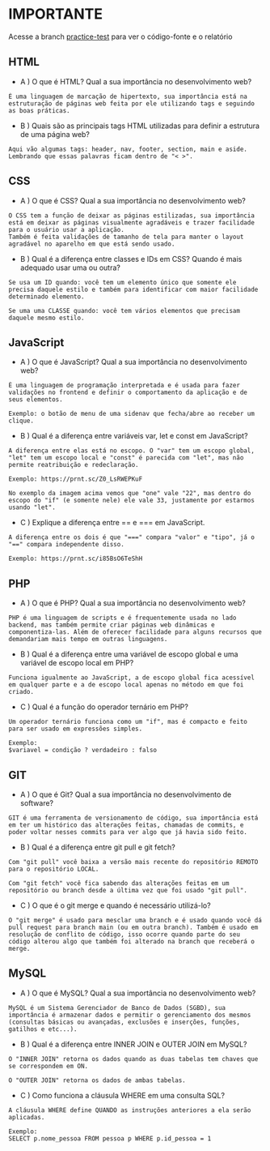 # IMPORTANTE
Acesse a branch <a href="https://github.com/matheuspenachioni/wolfcode-test/tree/practice-test">practice-test</a> para ver o código-fonte e o relatório
<!-- Respostas HTML -->
## HTML
* A ) O que é HTML? Qual a sua importância no desenvolvimento web?
```
É uma linguagem de marcação de hipertexto, sua importância está na estruturação de páginas web feita por ele utilizando tags e seguindo as boas práticas.
```
* B ) Quais são as principais tags HTML utilizadas para definir a
estrutura de uma página web?
```
Aqui vão algumas tags: header, nav, footer, section, main e aside.
Lembrando que essas palavras ficam dentro de "< >".
```
<!-- Respostas CSS -->
## CSS
* A ) O que é CSS? Qual a sua importância no desenvolvimento web?
```
O CSS tem a função de deixar as páginas estilizadas, sua importância está em deixar as páginas visualmente agradáveis e trazer facilidade para o usuário usar a aplicação.
Também é feita validações de tamanho de tela para manter o layout agradável no aparelho em que está sendo usado.
```
* B ) Qual é a diferença entre classes e IDs em CSS? Quando é mais adequado usar uma ou outra?
```
Se usa um ID quando: você tem um elemento único que somente ele precisa daquele estilo e também para identificar com maior facilidade determinado elemento.

Se uma uma CLASSE quando: você tem vários elementos que precisam daquele mesmo estilo.
```
<!-- Respostas JS -->
## JavaScript
* A ) O que é JavaScript? Qual a sua importância no desenvolvimento web?
```
É uma linguagem de programação interpretada e é usada para fazer validações no frontend e definir o comportamento da aplicação e de seus elementos.

Exemplo: o botão de menu de uma sidenav que fecha/abre ao receber um clique. 
```
* B ) Qual é a diferença entre variáveis var, let e const em JavaScript?
```
A diferença entre elas está no escopo. O "var" tem um escopo global, "let" tem um escopo local e "const" é parecida com "let", mas não permite reatribuição e redeclaração.

Exemplo: https://prnt.sc/Z0_LsRWEPKuF

No exemplo da imagem acima vemos que "one" vale "22", mas dentro do escopo do "if" (e somente nele) ele vale 33, justamente por estarmos usando "let".
```
* C ) Explique a diferença entre == e === em JavaScript.
```
A diferença entre os dois é que "===" compara "valor" e "tipo", já o "==" compara independente disso.

Exemplo: https://prnt.sc/i85BsO6TeShH
```
<!-- Respostas PHP -->
## PHP
* A ) O que é PHP? Qual a sua importância no desenvolvimento web?
```
PHP é uma linguagem de scripts e é frequentemente usada no lado backend, mas também permite criar páginas web dinâmicas e componentiza-las. Além de oferecer facilidade para alguns recursos que demandariam mais tempo em outras linguagens.
```
* B ) Qual é a diferença entre uma variável de escopo global e uma variável de escopo local em PHP?
```
Funciona igualmente ao JavaScript, a de escopo global fica acessível em qualquer parte e a de escopo local apenas no método em que foi criado.
```
* C ) Qual é a função do operador ternário em PHP?
```
Um operador ternário funciona como um "if", mas é compacto e feito para ser usado em expressões simples.

Exemplo:
$variavel = condição ? verdadeiro : falso
```
<!-- Respostas GIT -->
## GIT
* A ) O que é Git? Qual a sua importância no desenvolvimento de
software?
```
GIT é uma ferramenta de versionamento de código, sua importância está em ter um histórico das alterações feitas, chamadas de commits, e poder voltar nesses commits para ver algo que já havia sido feito.
```
* B ) Qual é a diferença entre git pull e git fetch?
```
Com "git pull" você baixa a versão mais recente do repositório REMOTO para o repositório LOCAL.

Com "git fetch" você fica sabendo das alterações feitas em um repositório ou branch desde a última vez que foi usado "git pull".
```
* C ) O que é o git merge e quando é necessário utilizá-lo?
```
O "git merge" é usado para mesclar uma branch e é usado quando você dá pull request para branch main (ou em outra branch). Também é usado em resolução de conflito de código, isso ocorre quando parte do seu código alterou algo que também foi alterado na branch que receberá o merge.
```
<!-- Respostas MySQL -->
## MySQL
* A ) O que é MySQL? Qual a sua importância no desenvolvimento web?
```
MySQL é um Sistema Gerenciador de Banco de Dados (SGBD), sua importância é armazenar dados e permitir o gerenciamento dos mesmos (consultas básicas ou avançadas, exclusões e inserções, funções, gatilhos e etc...).
```
* B ) Qual é a diferença entre INNER JOIN e OUTER JOIN em MySQL?
``` 
O "INNER JOIN" retorna os dados quando as duas tabelas tem chaves que se correspondem em ON.

O "OUTER JOIN" retorna os dados de ambas tabelas.
```
* C ) Como funciona a cláusula WHERE em uma consulta SQL?
```
A cláusula WHERE define QUANDO as instruções anteriores a ela serão aplicadas.

Exemplo:
SELECT p.nome_pessoa FROM pessoa p WHERE p.id_pessoa = 1
```
